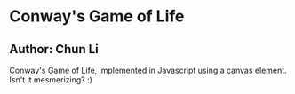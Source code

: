 # Conway's Game of Life
## Author: Chun Li

Conway's Game of Life, implemented in Javascript using a canvas element. Isn't
it mesmerizing? :)
